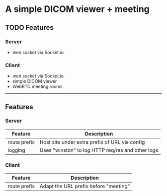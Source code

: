 # A simple DICOM viewer + meeting

## TODO Features

### Server

- web socket via Socket.io

### Client

- web socket via Socket.io
- simple DICOM viewer
- WebRTC meeting rooms

---

## Features

### Server

| Feature      | Description                                       |
| ------------ | ------------------------------------------------- |
| route prefix | Host site under extra prefix of URL via config    |
| logging      | Uses "winston" to log HTTP req/res and other logs |

### Client

| Feature      | Description                           |
| ------------ | ------------------------------------- |
| route prefix | Adapt the URL prefix before "meeting" |
